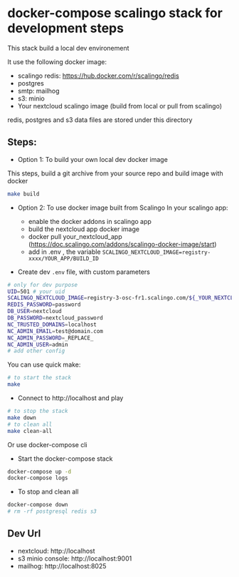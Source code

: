 # docker-compose scalingo stack for development steps

This stack build a local dev environement

It use the following docker image:
- scalingo redis:  https://hub.docker.com/r/scalingo/redis
- postgres
- smtp: mailhog
- s3: minio
- Your nextcloud scalingo image (build from local or pull from scalingo)

redis, postgres and s3 data files are stored under this directory

## Steps:
- Option 1: To build your own local dev docker image

This steps, build a git archive from your source repo and build image with docker

```bash
make build
```

- Option 2: To use docker image built from Scalingo
In your scalingo app:
  - enable the docker addons in scalingo app
  - build the nextcloud app docker image
  - docker pull your_nextcloud_app (https://doc.scalingo.com/addons/scalingo-docker-image/start)
  - add in .env , the variable `SCALINGO_NEXTCLOUD_IMAGE=registry-xxxx/YOUR_APP/BUILD_ID`

- Create dev `.env` file, with custom parameters

```bash
# only for dev purpose
UID=501 # your uid
SCALINGO_NEXTCLOUD_IMAGE=registry-3-osc-fr1.scalingo.com/${_YOUR_NEXTCLOUD_ALL_}:${_YOUR_NEXTCLOUD_BUILD_ID_}
REDIS_PASSWORD=password
DB_USER=nextcloud
DB_PASSWORD=nextcloud_password
NC_TRUSTED_DOMAINS=localhost
NC_ADMIN_EMAIL=test@domain.com
NC_ADMIN_PASSWORD=_REPLACE_
NC_ADMIN_USER=admin
# add other config
```

You can use quick make:
```bash
# to start the stack
make
```
- Connect to http://localhost and play

```bash
# to stop the stack
make down
# to clean all
make clean-all
```

Or use docker-compose cli
- Start the docker-compose stack
```bash
docker-compose up -d
docker-compose logs
```

- To stop and clean all
```bash
docker-compose down
# rm -rf postgresql redis s3
```

## Dev Url

- nextcloud: http://localhost
- s3 minio console: http://localhost:9001
- mailhog: http://localhost:8025
